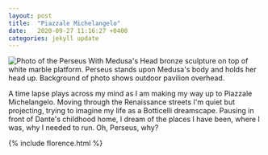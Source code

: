 ```yaml
---
layout: post
title:  "Piazzale Michelangelo"
date:   2020-09-27 11:16:27 +0400
categories: jekyll update
---
```

![Photo of the Perseus With Medusa's Head bronze sculpture on top of white marble platform. Perseus stands upon Medusa's body and holds her head up. Background of photo shows outdoor pavilion overhead.](https://github.com/havemaps/havemaps.github.io/blob/master/_site/assets/img/2020-09-27-perseus.png?raw=true "Perseus with Medusa Head statue")

A time lapse plays across my mind as I am making my way up to Piazzale Michelangelo. Moving through the Renaissance streets I'm quiet but projecting, trying to imagine my life as a Botticelli dreamscape. Pausing in front of Dante's childhood home, I dream of the places I have been, where I was, why I needed to run. Oh, Perseus, why?

{% include florence.html %}
